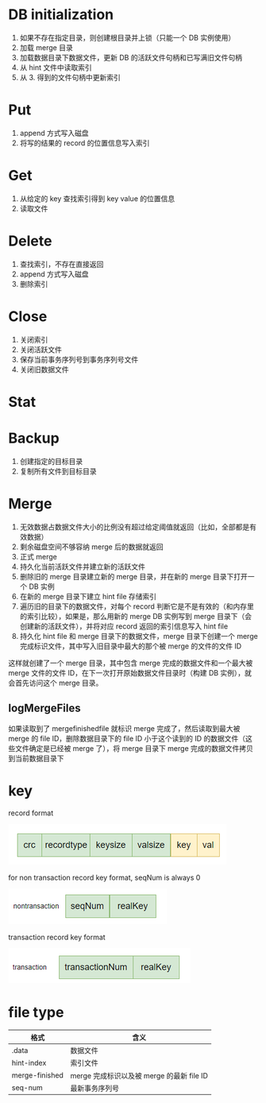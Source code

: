 # DB initialization

1. 如果不存在指定目录，则创建根目录并上锁（只能一个 DB 实例使用）
2. 加载 merge 目录
3. 加载数据目录下数据文件，更新 DB 的活跃文件句柄和已写满旧文件句柄
4. 从 hint 文件中读取索引
5. 从 3. 得到的文件句柄中更新索引

# Put

1. append 方式写入磁盘
2. 将写的结果的 record 的位置信息写入索引

# Get

1. 从给定的 key 查找索引得到 key value 的位置信息
2. 读取文件

# Delete

1. 查找索引，不存在直接返回
2. append 方式写入磁盘
3. 删除索引

# Close

1. 关闭索引
2. 关闭活跃文件
3. 保存当前事务序列号到事务序列号文件
4. 关闭旧数据文件

# Stat

# Backup

1. 创建指定的目标目录
2. 复制所有文件到目标目录

# Merge

1. 无效数据占数据文件大小的比例没有超过给定阈值就返回（比如，全部都是有效数据）
2. 剩余磁盘空间不够容纳 merge 后的数据就返回
3. 正式 merge
  1. 持久化当前活跃文件并建立新的活跃文件
  2. 删除旧的 merge 目录建立新的 merge 目录，并在新的 merge 目录下打开一个 DB 实例
  3. 在新的 merge 目录下建立 hint file 存储索引
  4. 遍历旧的目录下的数据文件，对每个 record 判断它是不是有效的（和内存里的索引比较），如果是，那么用新的 merge DB 实例写到 merge 目录下（会创建新的活跃文件），并将对应 record 返回的索引信息写入 hint file
  5. 持久化 hint file 和 merge 目录下的数据文件，merge 目录下创建一个 merge 完成标识文件，其中写入旧目录中最大的那个被 merge 的文件的文件 ID


这样就创建了一个 merge 目录，其中包含 merge 完成的数据文件和一个最大被 merge 文件的文件 ID，在下一次打开原始数据文件目录时（构建 DB 实例），就会首先访问这个 merge 目录。

## logMergeFiles

如果读取到了 mergefinishedfile 就标识 merge 完成了，然后读取到最大被 merge 的 file ID，删除数据目录下的 file ID 小于这个读到的 ID 的数据文件（这些文件确定是已经被 merge 了），将 merge 目录下 merge 完成的数据文件拷贝到当前数据目录下

# key 

record format

![](../src/img/record.png)

for non transaction record key format, seqNum is always 0

![](../src/img/nontransacKey.png)

transaction record key format

![](../src/img/transacKey.png)

# file type

格式|含义
-|-
.data|数据文件
hint-index|索引文件
merge-finished|merge 完成标识以及被 merge 的最新 file ID
seq-num|最新事务序列号
